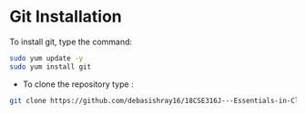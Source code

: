 # Git Installation

To install git, type the command:

```bash
sudo yum update -y
sudo yum install git
```

- To clone the repository type :

```bash
git clone https://github.com/debasishray16/18CSE316J---Essentials-in-Cloud-and-Devops-Lab.git
```